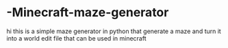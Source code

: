 # -Minecraft-maze-generator

hi this is a simple maze generator in python that generate a maze and turn it into a world edit file that can be used in minecraft 
